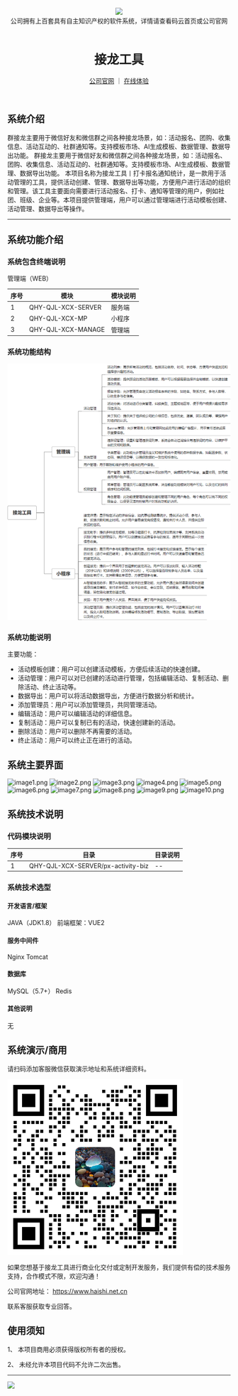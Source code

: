 <br/>

<div align="center" >
    <img src="https://www.haishi.net.cn/img/17f49ecef80e4c6248070c401a94c032.0ff19479.png" />
<br/>
<div>公司拥有上百套具有自主知识产权的软件系统，详情请查看码云首页或公司官网</div>
</div>

<div align="center">
<br/>
<h1>接龙工具</h1>

<a href="https://www.haishi.net.cn/">公司官网</a> ｜ <a href="https://www.haishi.net.cn/">在线体验</a>

<br/>

</div>


## 系统介绍


群接龙主要用于微信好友和微信群之间各种接龙场景，如：活动报名、团购、收集信息、活动互动的、社群通知等。支持模板市场、AI生成模板、数据管理、数据导出功能。
群接龙主要用于微信好友和微信群之间各种接龙场景，如：活动报名、团购、收集信息、活动互动的、社群通知等。支持模板市场、AI生成模板、数据管理、数据导出功能。
本项目名称为接龙工具丨打卡报名通知统计，是一款用于活动管理的工具，提供活动创建、管理、数据导出等功能，方便用户进行活动的组织和管理。该工具主要面向需要进行活动报名、打卡、通知等管理的用户，例如社团、班级、企业等。本项目提供管理端，用户可以通过管理端进行活动模板创建、活动管理、数据导出等操作。
                


<hr/>

## 系统功能介绍

### 系统包含终端说明

管理端（WEB）

| 序号 | 模块 | 模块说明 |
| --- | --- | --- |
| 1 | QHY-QJL-XCX-SERVER | 服务端 |
| 2 | QHY-QJL-XCX-MP | 小程序 |
| 3 | QHY-QJL-XCX-MANAGE | 管理端 |

### 系统功能结构

![](./images/swdt.png)

### 系统功能说明

主要功能：
- 活动模板创建：用户可以创建活动模板，方便后续活动的快速创建。
- 活动管理：用户可以对已创建的活动进行管理，包括编辑活动、复制活动、删除活动、终止活动等。
- 数据导出：用户可以将活动数据导出，方便进行数据分析和统计。
- 添加管理员：用户可以添加管理员，共同管理活动。
- 编辑活动：用户可以编辑活动的详细信息。
- 复制活动：用户可以复制已有的活动，快速创建新的活动。
- 删除活动：用户可以删除不再需要的活动。
- 终止活动：用户可以终止正在进行的活动。

## 系统主要界面

![image1.png](http://codeimg.haishi.net.cn/QHY-QJL-XCX_1.png)
![image2.png](http://codeimg.haishi.net.cn/QHY-QJL-XCX_2.png)
![image3.png](http://codeimg.haishi.net.cn/QHY-QJL-XCX_3.png)
![image4.png](http://codeimg.haishi.net.cn/QHY-QJL-XCX_4.png)
![image5.png](http://codeimg.haishi.net.cn/QHY-QJL-XCX_5.png)
![image6.png](http://codeimg.haishi.net.cn/QHY-QJL-XCX_6.png)
![image7.png](http://codeimg.haishi.net.cn/QHY-QJL-XCX_7.png)
![image8.png](http://codeimg.haishi.net.cn/QHY-QJL-XCX_8.png)
![image9.png](http://codeimg.haishi.net.cn/QHY-QJL-XCX_9.png)
![image10.png](http://codeimg.haishi.net.cn/QHY-QJL-XCX_10.png)

## 系统技术说明

### 代码模块说明

| 序号 | 目录 | 目录说明 |
| --- | --- | --- |
| 1 | QHY-QJL-XCX-SERVER/px-activity-biz | -- |

### 系统技术选型

#### 开发语言/框架

JAVA（JDK1.8）
前端框架：VUE2

#### 服务中间件

Nginx
Tomcat

#### 数据库

MySQL（5.7+）
Redis

#### 其他说明

无


## 系统演示/商用

请扫码添加客服微信获取演示地址和系统详细资料。

![](./images/kf.png)

如果您想基于接龙工具进行商业化交付或定制开发服务，我们提供有偿的技术服务支持，合作模式不限，欢迎沟通！

公司官网地址： <a href="https://www.haishi.net.cn/">https://www.haishi.net.cn</a>

联系客服获取专业回答。


## 使用须知

1、 本项目商用必须获得版权所有者的授权。

2、 未经允许本项目代码不允许二次出售。

<hr/>

![](./images/gsjj.png)